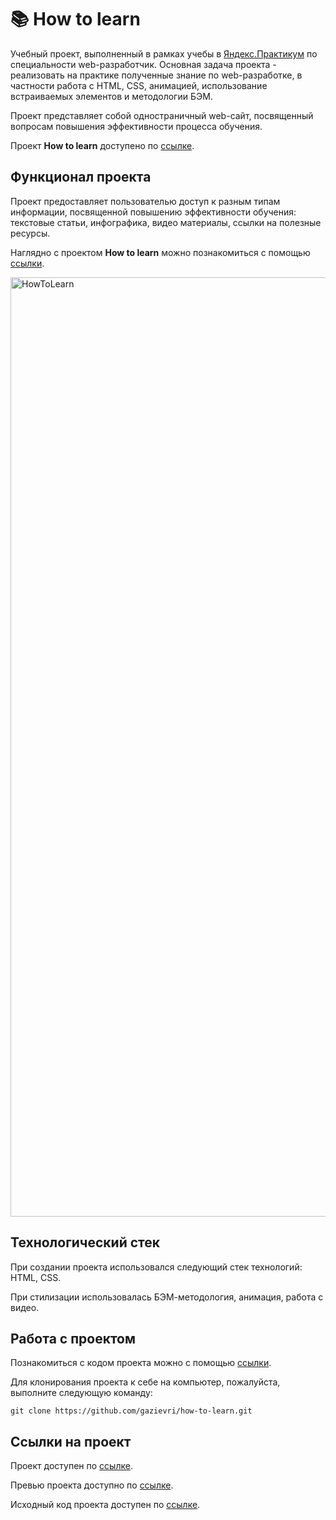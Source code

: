# 📚 How to learn
Учебный проект, выполненный в рамках учебы в [Яндекс.Практикум](https://practicum.yandex.ru/) по специальности web-разработчик. Основная задача проекта - реализовать на практике полученные знание по web-разработке, в частности работа с HTML, CSS, анимацией, использование встраиваемых элементов и методологии БЭМ.

Проект представляет собой одностраничный web-сайт, посвященный вопросам повышения эффективности процесса обучения.

Проект **How to learn** доступено по [ссылке](https://voluble-licorice-735839.netlify.app/).

## Функционал проекта
Проект предоставляет пользователью доступ к разным типам информации, посвященной повышению эффективности обучения: текстовые статьи, инфографика, видео материалы, ссылки на полезные ресурсы. 

Наглядно c проектом **How to learn** можно познакомиться с помощью [ссылки](https://www.behance.net/gallery/150178049/How-to-learn/modules/848042385).

<img width="1503" alt="HowToLearn" src="https://user-images.githubusercontent.com/96244317/184151437-61878280-f9ae-4e59-85d2-413844851f2b.png">

## Технологический стек
При создании проекта использовался следующий стек технологий: HTML, CSS.

При стилизации использовалась БЭМ-методология, анимация, работа с видео.

## Работа с проектом
Познакомиться с кодом проекта можно с помощью [ссылки](https://github.com/gazievri/how-to-learn).

Для клонирования проекта к себе на компьютер, пожалуйста, выполните следующую команду:

```
git clone https://github.com/gazievri/how-to-learn.git
```

## Ссылки на проект

Проект доступен по [ссылке](https://voluble-licorice-735839.netlify.app/).

Превью проекта доступно по [ссылке](https://www.behance.net/gallery/150178049/How-to-learn/modules/848042385).

Исходный код проекта доступен по [ссылке](https://github.com/gazievri/how-to-learn).
